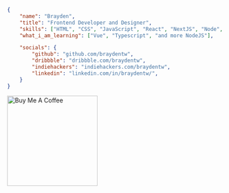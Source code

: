 ```json
{
    "name": "Brayden",
    "title": "Frontend Developer and Designer",
    "skills": ["HTML", "CSS", "JavaScript", "React", "NextJS", "Node", "Firebase", "Figma"],
    "what_i_am_learning": ["Vue", "Typescript", "and more NodeJS"],

    "socials": {
        "github": "github.com/braydentw",
        "dribbble": "dribbble.com/braydentw",
        "indiehackers": "indiehackers.com/braydentw",
        "linkedin": "linkedin.com/in/braydentw/",
    }
}
```

<a href="https://www.buymeacoffee.com/braydenw" target="_blank"><img src="https://cdn.buymeacoffee.com/buttons/v2/default-yellow.png" alt="Buy Me A Coffee" width="210" ></a>
